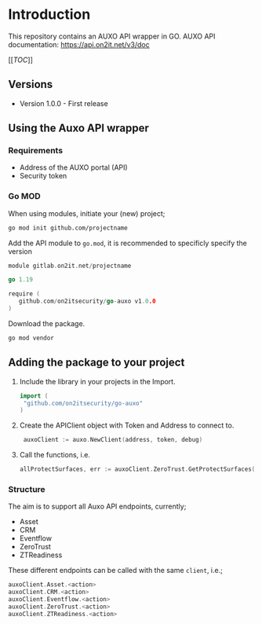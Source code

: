 # Introduction

This repository contains an AUXO API wrapper in GO.
AUXO API documentation: https://api.on2it.net/v3/doc

[[_TOC_]]

## Versions

- Version 1.0.0 - First release

## Using the Auxo API wrapper

### Requirements

- Address of the AUXO portal (API)
- Security token

### Go MOD

When using modules, initiate your (new) project;

```bash
go mod init github.com/projectname
```

Add the API module to `go.mod`, it is recommended to specificly specify the version

```go
module gitlab.on2it.net/projectname

go 1.19

require (
   github.com/on2itsecurity/go-auxo v1.0.0
)
```

Download the package.

```bash
go mod vendor
```

## Adding the package to your project

1. Include the library in your projects in the Import.
   ```go
   import (
   	"github.com/on2itsecurity/go-auxo"
   )
   ```

2. Create the APIClient object with Token and Address to connect to.
   ```go
    auxoClient := auxo.NewClient(address, token, debug)
   ```

3. Call the functions, i.e.
   ```go
   allProtectSurfaces, err := auxoClient.ZeroTrust.GetProtectSurfaces()
   ```

### Structure

The aim is to support all Auxo API endpoints, currently;

* Asset
* CRM
* Eventflow
* ZeroTrust
* ZTReadiness

These different endpoints can be called with the same `client`, i.e.;

```go
auxoClient.Asset.<action>
auxoClient.CRM.<action>
auxoClient.Eventflow.<action>
auxoClient.ZeroTrust.<action>
auxoClient.ZTReadiness.<action>
```

